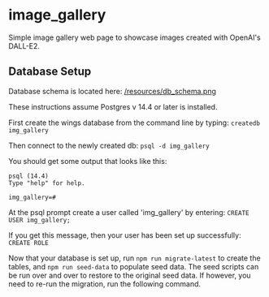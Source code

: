 # image_gallery
Simple image gallery web page to showcase images created with OpenAI's DALL-E2.

## Database Setup

Database schema is located here: [/resources/db_schema.png](/resources/db_schema.png)

These instructions assume Postgres v 14.4 or later is installed.

First create the wings database from the command line by typing:
`createdb img_gallery`

Then connect to the newly created db:
`psql -d img_gallery`

You should get some output that looks like this:

```
psql (14.4)
Type "help" for help.

img_gallery=#
```

At the psql prompt create a user called 'img_gallery' by entering:
`CREATE USER img_gallery;`

If you get this message, then your user has been set up successfully:
`CREATE ROLE`

Now that your database is set up, run `npm run migrate-latest` to create the tables,
and `npm run seed-data` to populate seed data. The seed scripts can be run over and over to restore to the original seed data. If however, you need to re-run the migration, run the following command.

